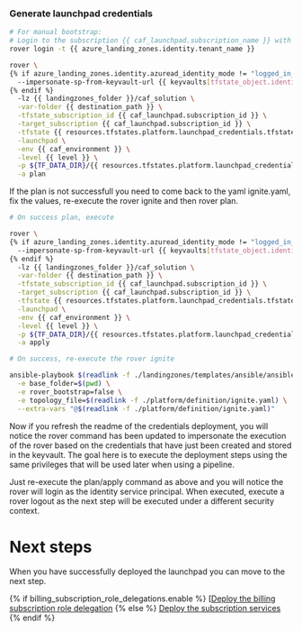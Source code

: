 
### Generate launchpad credentials

```bash
# For manual bootstrap:
# Login to the subscription {{ caf_launchpad.subscription_name }} with the user {{ billing_subscription_role_delegations.azuread_user_ea_account_owner }}
rover login -t {{ azure_landing_zones.identity.tenant_name }}

rover \
{% if azure_landing_zones.identity.azuread_identity_mode != "logged_in_user" and keyvaults is defined and keyvaults[tfstate_object.identity_aad_key] is defined %}
  --impersonate-sp-from-keyvault-url {{ keyvaults[tfstate_object.identity_aad_key].vault_uri }} \
{% endif %}
  -lz {{ landingzones_folder }}/caf_solution \
  -var-folder {{ destination_path }} \
  -tfstate_subscription_id {{ caf_launchpad.subscription_id }} \
  -target_subscription {{ caf_launchpad.subscription_id }} \
  -tfstate {{ resources.tfstates.platform.launchpad_credentials.tfstate }} \
  -launchpad \
  -env {{ caf_environment }} \
  -level {{ level }} \
  -p ${TF_DATA_DIR}/{{ resources.tfstates.platform.launchpad_credentials.tfstate }}.tfplan \
  -a plan

```

If the plan is not successfull you need to come back to the yaml ignite.yaml, fix the values, re-execute the rover ignite and then rover plan.


```bash 
# On success plan, execute

rover \
{% if azure_landing_zones.identity.azuread_identity_mode != "logged_in_user" and keyvaults is defined and keyvaults[tfstate_object.identity_aad_key] is defined %}
  --impersonate-sp-from-keyvault-url {{ keyvaults[tfstate_object.identity_aad_key].vault_uri }} \
{% endif %}
  -lz {{ landingzones_folder }}/caf_solution \
  -var-folder {{ destination_path }} \
  -tfstate_subscription_id {{ caf_launchpad.subscription_id }} \
  -target_subscription {{ caf_launchpad.subscription_id }} \
  -tfstate {{ resources.tfstates.platform.launchpad_credentials.tfstate }} \
  -launchpad \
  -env {{ caf_environment }} \
  -level {{ level }} \
  -p ${TF_DATA_DIR}/{{ resources.tfstates.platform.launchpad_credentials.tfstate }}.tfplan \
  -a apply

```

```bash
# On success, re-execute the rover ignite

ansible-playbook $(readlink -f ./landingzones/templates/ansible/ansible.yaml) \
  -e base_folder=$(pwd) \
  -e rover_bootstrap=false \
  -e topology_file=$(readlink -f ./platform/definition/ignite.yaml) \
  --extra-vars "@$(readlink -f ./platform/definition/ignite.yaml)"

```

Now if you refresh the readme of the credentials deployment, you will notice the rover command has been updated to impersonate the execution of the rover based on the credentials that have just been created and stored in the keyvault. The goal here is to execute the deployment steps using the same privileges that will be used later when using a pipeline.

Just re-execute the plan/apply command as above and you will notice the rover will login as the identity service principal. When executed, execute a rover logout as the next step will be executed under a different security context.

# Next steps

When you have successfully deployed the launchpad you can  move to the next step.

{% if billing_subscription_role_delegations.enable %}
 [[Deploy the billing subscription role delegation](../billing_subscription_role_delegations/readme.md)
{% else %}
 [Deploy the subscription services](../../level1/subscriptions/readme.md)
{% endif %}
